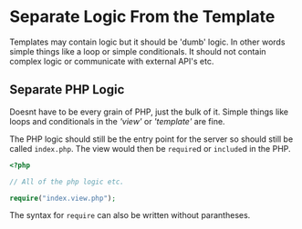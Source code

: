 # Separate Logic From  the Template

Templates may contain logic but it should be 'dumb' logic. In other words simple things like a loop or simple conditionals. It should not contain complex logic or communicate with external API's etc.

## Separate PHP Logic
Doesnt have to be every grain of PHP, just the bulk of it. Simple things like loops and conditionals in the *'view'* or *'template'* are fine.

The PHP logic should still be the entry point for the server so should still be called `index.php`. The view would then be `require`d or `include`d in the PHP.

```php
<?php

// All of the php logic etc.

require("index.view.php");
```

The syntax for `require` can also be written without parantheses.